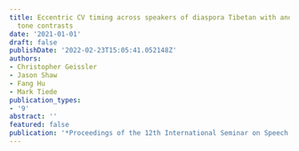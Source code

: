 ```yaml
---
title: Eccentric CV timing across speakers of diaspora Tibetan with and without lexical
  tone contrasts
date: '2021-01-01'
draft: false
publishDate: '2022-02-23T15:05:41.052148Z'
authors:
- Christopher Geissler
- Jason Shaw
- Fang Hu
- Mark Tiede
publication_types:
- '9'
abstract: ''
featured: false
publication: '*Proceedings of the 12th International Seminar on Speech Production.*'
---
```


